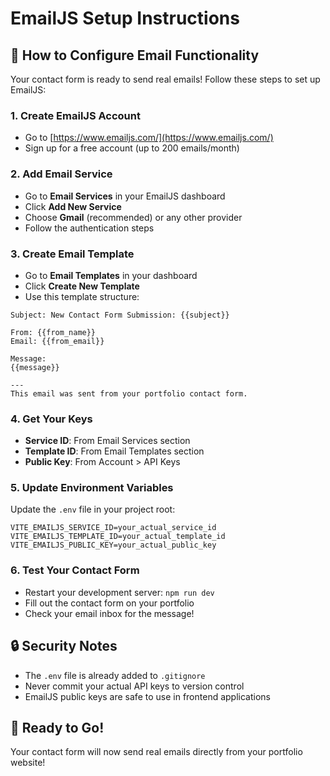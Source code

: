 # EmailJS Setup Instructions

## 📧 How to Configure Email Functionality

Your contact form is ready to send real emails! Follow these steps to set up EmailJS:

### 1. Create EmailJS Account
- Go to [https://www.emailjs.com/](https://www.emailjs.com/)
- Sign up for a free account (up to 200 emails/month)

### 2. Add Email Service
- Go to **Email Services** in your EmailJS dashboard
- Click **Add New Service**
- Choose **Gmail** (recommended) or any other provider
- Follow the authentication steps

### 3. Create Email Template
- Go to **Email Templates** in your dashboard
- Click **Create New Template**
- Use this template structure:

```
Subject: New Contact Form Submission: {{subject}}

From: {{from_name}}
Email: {{from_email}}

Message:
{{message}}

---
This email was sent from your portfolio contact form.
```

### 4. Get Your Keys
- **Service ID**: From Email Services section
- **Template ID**: From Email Templates section  
- **Public Key**: From Account > API Keys

### 5. Update Environment Variables
Update the `.env` file in your project root:

```env
VITE_EMAILJS_SERVICE_ID=your_actual_service_id
VITE_EMAILJS_TEMPLATE_ID=your_actual_template_id
VITE_EMAILJS_PUBLIC_KEY=your_actual_public_key
```

### 6. Test Your Contact Form
- Restart your development server: `npm run dev`
- Fill out the contact form on your portfolio
- Check your email inbox for the message!

## 🔒 Security Notes
- The `.env` file is already added to `.gitignore`
- Never commit your actual API keys to version control
- EmailJS public keys are safe to use in frontend applications

## 🚀 Ready to Go!
Your contact form will now send real emails directly from your portfolio website!